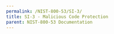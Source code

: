 ```yaml
---
permalink: /NIST-800-53/SI-3/
title: SI-3 - Malicious Code Protection
parent: NIST-800-53 Documentation
---
```

